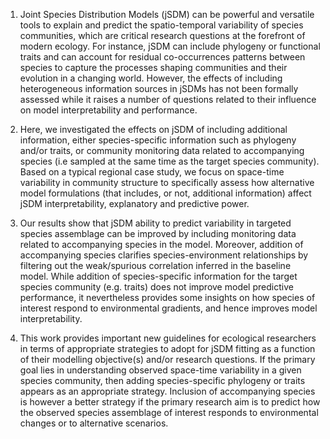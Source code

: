 1. Joint Species Distribution Models (jSDM) can be powerful and versatile tools to explain and predict the spatio-temporal variability of species communities, which are critical research questions at the forefront of modern ecology. For instance, jSDM can include phylogeny or functional traits and can account for residual co-occurrences patterns between species to capture the processes shaping communities and their evolution in a changing world. However,  the effects of including heterogeneous information sources in jSDMs has not been formally assessed while it raises a number of questions related to their influence on model interpretability and performance.

2. Here, we investigated the effects on jSDM of including additional information, either species-specific information such as phylogeny and/or traits, or community monitoring data related to accompanying species (i.e sampled at the same time as the  target species community). Based on a typical regional case study, we focus on space-time variability in community structure to specifically  assess how alternative model formulations (that includes, or not, additional information) affect jSDM interpretability, explanatory and predictive power.

3. Our results show that jSDM ability to predict variability in targeted species assemblage can be improved by including monitoring data related to accompanying species in the model. Moreover, addition of accompanying species clarifies species-environment relationships by filtering out the weak/spurious correlation inferred in the baseline model. While addition of species-specific information for the target species   community (e.g. traits) does not improve model predictive performance, it nevertheless provides some insights on  how species of interest respond to environmental gradients, and hence  improves model interpretability.

4. This work provides important  new guidelines for ecological researchers in terms of appropriate strategies to adopt for jSDM fitting as a function of their modelling objective(s) and/or research questions. If the primary goal lies in understanding observed space-time variability  in a given species community, then adding species-specific phylogeny or traits appears as an appropriate strategy. Inclusion of accompanying species is however a better strategy if the primary research aim is to predict how the observed species assemblage  of interest responds to environmental changes or to alternative scenarios.